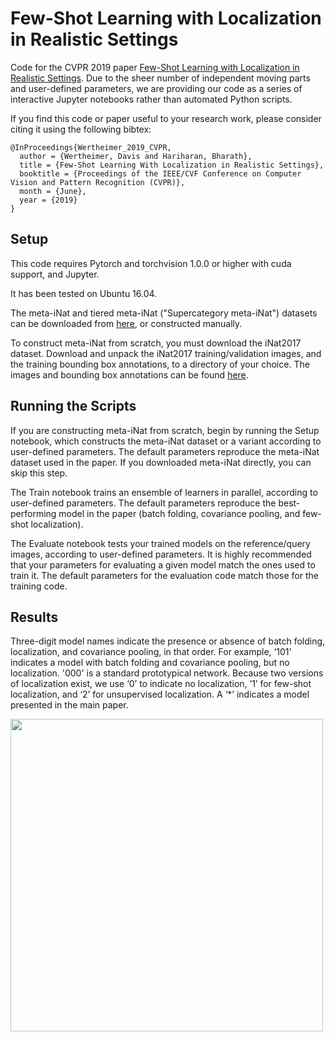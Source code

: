 # Few-Shot Learning with Localization in Realistic Settings

Code for the CVPR 2019 paper [Few-Shot Learning with Localization in Realistic Settings](https://arxiv.org/abs/1904.08502). 
Due to the sheer number of independent moving parts and user-defined parameters, we are providing our code as a series of 
interactive Jupyter notebooks rather than automated Python scripts. 

If you find this code or paper useful to your research work, please consider citing it using the following bibtex:
```
@InProceedings{Wertheimer_2019_CVPR,
  author = {Wertheimer, Davis and Hariharan, Bharath},
  title = {Few-Shot Learning With Localization in Realistic Settings},
  booktitle = {Proceedings of the IEEE/CVF Conference on Computer Vision and Pattern Recognition (CVPR)},
  month = {June},
  year = {2019}
}
```

## Setup

This code requires Pytorch and torchvision 1.0.0 or higher with cuda support, and Jupyter. 

It has been tested on Ubuntu 16.04. 

The meta-iNat and tiered meta-iNat ("Supercategory meta-iNat") datasets can be downloaded from 
[here](https://drive.google.com/file/d/1I8vdg1EV04a_4EYNEX_rKkrOKnavBQAM/view?usp=sharing), 
or constructed manually.

To construct meta-iNat from scratch, you must download the iNat2017 dataset. 
Download and unpack the iNat2017 training/validation images, and the training bounding box annotations, 
to a directory of your choice. 
The images and bounding box annotations can be found 
[here](https://github.com/visipedia/inat_comp/blob/master/2017/README.md#Data). 

## Running the Scripts

If you are constructing meta-iNat from scratch, begin by running the Setup notebook, 
which constructs the meta-iNat dataset or a variant according to user-defined parameters. 
The default parameters reproduce the meta-iNat dataset used in the paper. 
If you downloaded meta-iNat directly, you can skip this step.

The Train notebook trains an ensemble of learners in parallel, according to user-defined parameters. 
The default parameters reproduce the best-performing model in the paper 
(batch folding, covariance pooling, and few-shot localization). 

The Evaluate notebook tests your trained models on the reference/query images, according to user-defined parameters. 
It is highly recommended that your parameters for evaluating a given model match the ones used to train it.
The default parameters for the evaluation code match those for the training code. 

## Results

Three-digit model names indicate the presence or absence of batch folding, localization, and covariance pooling, in that order. 
For example, ‘101’ indicates a model with batch folding and covariance pooling, but no localization. 
'000' is a standard prototypical network. 
Because two versions of localization exist, we use ‘0’ to indicate no localization,
‘1’ for few-shot localization, and ‘2’ for unsupervised localization. 
A ‘*’ indicates a model presented in the main paper.

<img src="https://raw.githubusercontent.com/daviswer/fewshotlocal/master/results.png" width="500">

